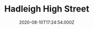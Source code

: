 ---
date: 2020-08-10T17:24:54.000Z
title: Hadleigh High Street
latitude: 52.04428511
longitude: 0.95370718
category: checkin
---